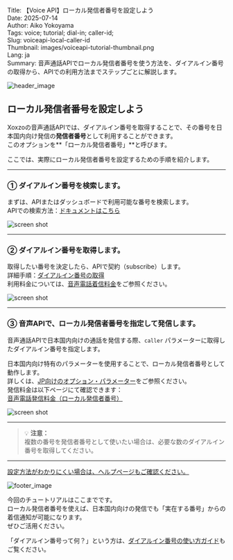 Title: 【Voice API】ローカル発信者番号を設定しよう  
Date: 2025-07-14  
Author: Aiko Yokoyama  
Tags: voice; tutorial; dial-in; caller-id;  
Slug: voiceapi-local-caller-id  
Thumbnail: images/voiceapi-tutorial-thumbnail.png  
Lang: ja  
Summary: 音声通話APIでローカル発信者番号を使う方法を、ダイアルイン番号の取得から、APIでの利用方法までステップごとに解説します。

![header_image]({filename}/images/ezsms-tutorial-head.png)

## ローカル発信者番号を設定しよう

Xoxzoの音声通話APIでは、ダイアルイン番号を取得することで、その番号を日本国内向け発信の**発信者番号**として利用することができます。  
このオプションを**「ローカル発信者番号」**と呼びます。

ここでは、実際にローカル発信者番号を設定するための手順を紹介します。

---

### ① ダイアルイン番号を検索します。  

まずは、APIまたはダッシュボードで利用可能な番号を検索します。  
APIでの検索方法：[ドキュメントはこちら](http://docs.xoxzo.com/ja/din.html#finding-a-dial-in-number-via-api)

![screen shot]({filename}/images/voiceapi-localcallerid-01-ja.png)

---

### ② ダイアルイン番号を取得します。  

取得したい番号を決定したら、APIで契約（subscribe）します。  
詳細手順：[ダイアルイン番号の取得](http://docs.xoxzo.com/ja/din.html#subscribing-to-a-dial-in-number-via-api)  
利用料金については、[音声電話着信料金](https://www.xoxzo.com/ja/about/pricing/voice/#din)をご参照ください。

![screen shot]({filename}/images/voiceapi-localcallerid-02-ja.png)

---

### ③ 音声APIで、ローカル発信者番号を指定して発信します。  

音声通話APIで日本国内向けの通話を発信する際、`caller` パラメーターに取得したダイアルイン番号を指定します。

日本国内向け特有のパラメーターを使用することで、ローカル発信者番号として動作します。  
詳しくは、[JP向けのオプション・パラメーター](http://docs.xoxzo.com/ja/voice.html#jp-specific-optional-parameters)をご参照ください。  
発信料金は以下ページにて確認できます：  
[音声電話発信料金（ローカル発信者番号）](https://www.xoxzo.com/ja/about/pricing/voice/#outbound-call)

![screen shot]({filename}/images/voiceapi-localcallerid-03-ja.png)

---

> 💡 **注意：**  
> 複数の番号を発信者番号として使いたい場合は、必要な数のダイアルイン番号を取得してください。

---

[設定方法がわかりにくい場合は、ヘルプページもご確認ください。](https://help.xoxzo.com/ja/xoxzo-voice-api/articles/local-caller-id-for-dial-in-numbers/)

![footer_image]({filename}/images/voiceapi-tutorial-line.png)

今回のチュートリアルはここまでです。  
ローカル発信者番号を使えば、日本国内向けの発信でも「実在する番号」からの着信通知が可能になります。  
ぜひご活用ください。

「ダイアルイン番号って何？」という方は、[ダイアルイン番号の使い方ガイド](https://blog.xoxzo.com/ja/2017/07/01/dialinnumbers-tutorial/)もご覧ください。
